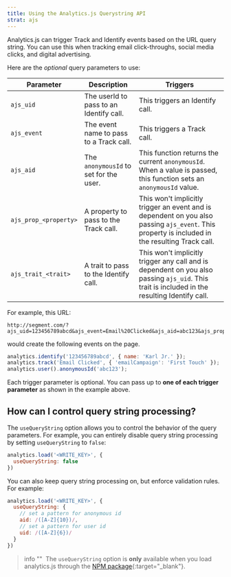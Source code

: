 ```yaml
---
title: Using the Analytics.js Querystring API
strat: ajs
---
```


Analytics.js can trigger Track and Identify events based on the URL query string. You can use this when tracking email click-throughs, social media clicks, and digital advertising.

Here are the *optional* query parameters to use:

| Parameter             | Description                             | Triggers                                                                                                                                        |
| --------------------- | --------------------------------------- | ----------------------------------------------------------------------------------------------------------------------------------------------- |
| `ajs_uid`   | The userId to pass to an Identify call. | This triggers an Identify call.                                                                                                                 |
| `ajs_event` | The event name to pass to a Track call. | This triggers a Track call.                                                                                                                     |
| `ajs_aid`   | The `anonymousId` to set for the user.  | This function returns the current `anonymousId`. When a value is passed, this function sets an `anonymousId` value.                             |
| `ajs_prop_<property>` | A property to pass to the Track call.    | This won't implicitly trigger an event and is dependent on you also passing `ajs_event`. This property is included in the resulting Track call. |
| `ajs_trait_<trait>`   | A trait to pass to the Identify call.    | This won't implicitly trigger any call and is dependent on you also passing `ajs_uid`. This trait is included in the resulting Identify call.   |

For example, this URL:

```text
http://segment.com/?ajs_uid=123456789abcd&ajs_event=Email%20Clicked&ajs_aid=abc123&ajs_prop_emailCampaign=First+Touch&ajs_trait_name=Karl+Jr.
```

would create the following events on the page.

```js
analytics.identify('123456789abcd', { name: 'Karl Jr.' });
analytics.track('Email Clicked', { 'emailCampaign': 'First Touch' });
analytics.user().anonymousId('abc123');
```

Each trigger parameter is optional. You can pass up to **one of each trigger parameter** as shown in the example above.


## How can I control query string processing?

The `useQueryString` option allows you to control the behavior of the query parameters. For example, you can entirely disable query string processing by setting `useQueryString` to `false`:

```js
analytics.load('<WRITE_KEY>', {
  useQueryString: false
})
```

You can also keep query string processing on, but enforce validation rules. For example:

```js
analytics.load('<WRITE_KEY>', {
  useQueryString: {
    // set a pattern for anonymous id 
    aid: /([A-Z]{10})/,
    // set a pattern for user id
    uid: /([A-Z]{6})/
  }
})
```

> info ""
> The `useQueryString` option is **only** available when you load analytics.js through the [NPM package](https://www.npmjs.com/package/@segment/analytics-next){:target="_blank"}.

